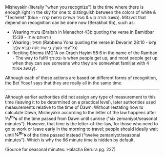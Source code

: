 Misheyakir (literally "when you recognize") is the time where there is enough light in the sky for one to distinguish between the colors of white & "Techelet" (blue - משנה תורה ב:א & מגיד משרים פרשת קרח). Mitzvot that depend on recognition can be done now (Berakhot 9b), such as:

- Wearing ציצית (Braitah in Menachot 43b quoting the verse in Bamidbar 15:39 - וראיתם אותו)
- Wearing תפילין (Rabbenu Yona quoting the verse in Devarim 28:10 - וְרָאוּ֙ כׇּל־עַמֵּ֣י הָאָ֔רֶץ כִּ֛י שֵׁ֥ם יְהֹוָ֖ה נִקְרָ֣א עָלֶ֑יךָ)
- Reciting Shema (MG"A on Orach Hayim 58:6 in the name of the Ramban - The way to fulfil ובקומך is when people get up, and most people get up when they can see someone who they are somewhat familiar with 4 אמות away).

Although each of these actions are based on different forms of recognition, the Bet Yosef says that they are really all in the same time.

---

Although earlier authorities did not assign any type of measurement to this time (leaving it to be determined on a practical level), later authorities used measurements relative to the time of Dawn. Without restating how to calculate Dawn, Misheyakir according to the letter of the law happens after **1&frasl;12<sup>th</sup>'s** of the time passed from Dawn until sunrise ("six zemaniyot/seasonal minutes"). However, that time is the letter-of-the-law, for those who need to go to work or leave early in the morning to travel; people should ideally wait until **1&frasl;6<sup>th</sup>'s** of the time passed instead ("twelve zemaniyot/seasonal minutes"). Which is why the 66 minute time is hidden by default.

(Source for seasonal minutes: Halacha Berura pg. 227)

<!-- 

----

This time is subject to many The time allocated to each is consistently different The default calculation  are different times The Gemara (ברכות ט) explains that when a person can distinguish between the blue (techelet) and white strings of their tzitzit, that is the earliest time a person can put on their talit and tefilin for Shacharit.

    </p>
    <p>
    This is also the earliest time one can say Shema L'chatchila
    (optimally).
    </p>
    <p>
    This time is calculated as 6 zmaniyot/seasonal minutes (according to
    the GR\"A) after Alot HaShachar (Dawn).
    </p>
    <p>
    Note: This time is only for people who need to go to work or leave
    early in the morning to travel. However, normally a person should
    put on his talit/tefilin 60 regular minutes (and in the winter 50
    regular minutes) before sunrise.
    </p>
    <p>
    In Luach Amudei Horaah mode, this time is calculated by finding out
    how many minutes are between sunrise and 72 minutes as degrees
    (16.1) before sunrise on an equal day with sunrise and sunset set
    around 12 hours apart. Then we take those minutes and make them
    zmaniyot according to the GR\"A, and we subtract 5/6 of that time
    from sunrise to get the time for Misheyakir. This is according to
    the Halacha Berurah, and this should only be done outside of Israel
    in more northern or southern areas. The Halacha Berurah writes to do
    this because it is more according to the nature of the world.
    However, it does not seem like Rabbi Ovadiah Yosef ZT\"L or the
    Yalkut Yosef agrees with this opinion. Elevation is not included in
    Luach Amudei Horaah mode. -->